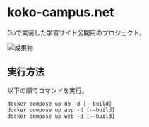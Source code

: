 # koko-campus.net

Goで実装した学習サイト公開用のプロジェクト。  

![成果物](./fruit.gif)  

## 実行方法

以下の順でコマンドを実行。  

```shell
docker compose up db -d [--build]
docker compose up app -d [--build]
docker compose up web -d [--build]
```
